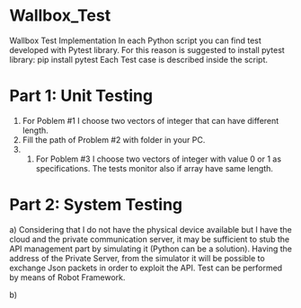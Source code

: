 # Wallbox_Test
Wallbox Test Implementation
In each Python script you can find test developed with Pytest library. For this reason is suggested to install pytest library: pip install pytest
Each Test case is described inside the script.

# Part 1: Unit Testing
1) For Poblem #1 I choose two vectors of integer that can have different length.
2) Fill the path of Problem #2 with folder in your PC.
3) 1) For Poblem #3 I choose two vectors of integer with value 0 or 1 as specifications. The tests monitor also if array have same length.



# Part 2: System Testing
a) Considering that I do not have the physical device available but I have the cloud and the private communication server, it may be sufficient to stub the API management part by simulating it (Python can be a solution). Having the address of the Private Server, from the simulator it will be possible to exchange Json packets in order to exploit the API. Test can be performed by means of Robot Framework.

b)

